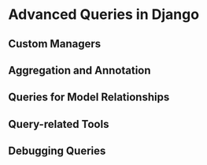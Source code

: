 # Advanced Queries in Django

## Custom Managers

## Aggregation and Annotation

## Queries for Model Relationships

## Query-related Tools

## Debugging Queries

